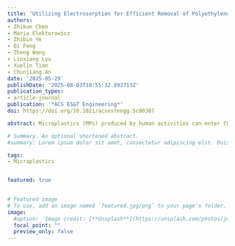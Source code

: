 ```yaml
---
title: 'Utilizing Electrosorption for Efficient Removal of Polyethylene Microplastics from Water: Critical Factors and Mechanistic Insights'
authors:
- Zhikun Chen
- Maria Elektorowicz
- Zhibin Ye
- Qi Feng
- Zheng Wang
- Linxiang Lyu
- Xuelin Tian
- Chunjiang An
date: '2025-05-29'
publishDate: '2025-08-03T18:55:32.892713Z'
publication_types:
- article-journal
publication: '*ACS ES&T Engineering*'
doi: https://doi.org/10.1021/acsestengg.5c00307

abstract: Microplastics (MPs) produced by human activities can enter the environment through wastewater systems. A significant quantity of MPs still reaches the environment via wastewater treatment plant (WWTP) effluent because the techniques commonly used in WWTPs are not effective at removing MPs, especially smaller particles. To address this, an electrosorption (ES) method was developed in this study to separate MPs (3–5 μm polyethylene particles) from water using graphite felt electrodes. Electrosorption experiments were conducted using a static water cell and a flow-through cell to examine the influence of hydrodynamic forces. Increasing the voltage (up to 12 V) enhanced electrostatic attraction, accelerating removal. Higher flow rates improved MP transport to the electrode, boosting the efficiency. The highest removal (96.9%) occurred at 80 mL/min, 12 V, and 20 mM KNO3 after 150 min. By analyzing the influence of various parameters on MP removal efficiency and exploring the underlying mechanisms through DLVO theory, this study establishes a foundation for future advancements in ES for MP removal. Future studies could focus on investigating the removal of MPs using ES in more complex real-world environments.

# Summary. An optional shortened abstract.
#summary: Lorem ipsum dolor sit amet, consectetur adipiscing elit. Duis posuere tellus ac convallis placerat. Proin tincidunt magna sed ex sollicitudin condimentum.

tags:
- Microplastics


featured: true

  
# Featured image
# To use, add an image named `featured.jpg/png` to your page's folder. 
image:
  #aption: 'Image credit: [**Unsplash**](https://unsplash.com/photos/jdD8gXaTZsc)'
  focal_point: ""
  preview_only: false
---
```

